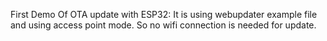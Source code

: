 First Demo Of OTA update with ESP32:
It is using webupdater example file and using access point mode. So no wifi connection is needed for update.

